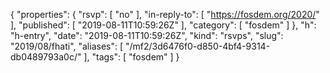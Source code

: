{
  "properties": {
    "rsvp": [
      "no"
    ],
    "in-reply-to": [
      "https://fosdem.org/2020/"
    ],
    "published": [
      "2019-08-11T10:59:26Z"
    ],
    "category": [
      "fosdem"
    ]
  },
  "h": "h-entry",
  "date": "2019-08-11T10:59:26Z",
  "kind": "rsvps",
  "slug": "2019/08/fhati",
  "aliases": [
    "/mf2/3d6476f0-d850-4bf4-9314-db0489793a0c/"
  ],
  "tags": [
    "fosdem"
  ]
}
